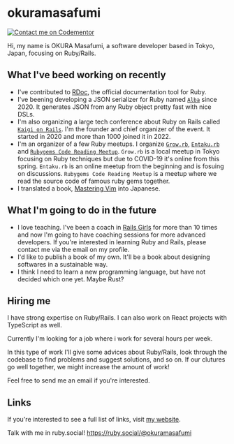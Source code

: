 # okuramasafumi

[![Contact me on Codementor](https://www.codementor.io/m-badges/okuramasafumi/contact-me.svg)](https://www.codementor.io/@okuramasafumi?refer=badge)

Hi, my name is OKURA Masafumi, a software developer based in Tokyo, Japan, focusing on Ruby/Rails.

## What I've beed working on recently

- I've contributed to [RDoc](https://github.com/ruby/rdoc), the official documentation tool for Ruby.
- I've beening developing a JSON serializer for Ruby named [`Alba`](https://github.com/okuramasafumi/alba) since 2020. It generates JSON from any Ruby object pretty fast with nice DSLs.
- I'm also organizing a large tech conference about Ruby on Rails called [`Kaigi on Rails`](https://kaigionrails.org). I'm the founder and chief organizer of the event. It started in 2020 and more than 1000 joined it in 2022.
- I'm an organizer of a few Ruby meetups. I organize [`Grow.rb`](https://growrb.doorkeeper.jp/), [`Entaku.rb`](https://entakurb.doorkeeper.jp/) and [`Rubygems Code Reading Meetup`](https://rubygems-code-reading.connpass.com/). `Grow.rb` is a local meetup in Tokyo focusing on Ruby techniques but due to COVID-19 it's online from this spring. `Entaku.rb` is an online meetup from the beginning and is fosuing on discussions. `Rubygems Code Reading Meetup` is a meetup where we read the source code of famous ruby gems together.
- I translated a book, [Mastering Vim](https://www.packtpub.com/application-development/mastering-vim) into Japanese.

## What I'm going to do in the future

- I love teaching. I've been a coach in [Rails Girls](https://railsgirls.com) for more than 10 times and now I'm going to have coaching sessions for more advanced developers. If you're interested in learning Ruby and Rails, please contact me via the email on my profile.
- I'd like to publish a book of my own. It'll be a book about designing softwares in a sustainable way.
- I think I need to learn a new programming language, but have not decided which one yet. Maybe Rust?

## Hiring me

I have strong expertise on Ruby/Rails. I can also work on React projects with TypeScript as well.

Currently I'm looking for a job where i work for several hours per week.

In this type of work I'll give some advices about Ruby/Rails, look through the codebase to find problems and suggest solutions, and so on. If our clutures go well together, we might increase the amount of work!

Feel free to send me an email if you're interested.

## Links

If you're interested to see a full list of links, visit [my website](https://okuramasafumi.com).

Talk with me in ruby.social! https://ruby.social/@okuramasafumi
